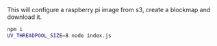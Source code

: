 This will configure a raspberry pi image from s3, create a blockmap and download it.

```sh
npm i
UV_THREADPOOL_SIZE=8 node index.js
```
